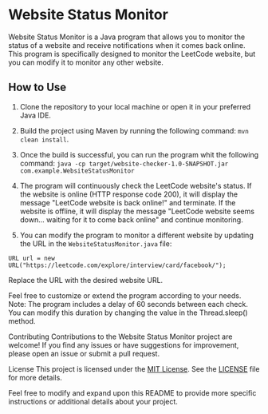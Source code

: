 # Website Status Monitor

Website Status Monitor is a Java program that allows you to monitor the status of a website and receive notifications when it comes back online. This program is specifically designed to monitor the LeetCode website, but you can modify it to monitor any other website.

## How to Use

1. Clone the repository to your local machine or open it in your preferred Java IDE.

2. Build the project using Maven by running the following command: `mvn clean install`.

3.  Once the build is successful, you can run the program whit the following command:
`java -cp target/website-checker-1.0-SNAPSHOT.jar com.example.WebsiteStatusMonitor`


4. The program will continuously check the LeetCode website's status. If the website is online (HTTP response code 200), it will display the message "LeetCode website is back online!" and terminate. If the website is offline, it will display the message "LeetCode website seems down... waiting for it to come back online" and continue monitoring.

5. You can modify the program to monitor a different website by updating the URL in the `WebsiteStatusMonitor.java` file:

`URL url = new URL("https://leetcode.com/explore/interview/card/facebook/");`

Replace the URL with the desired website URL.

Feel free to customize or extend the program according to your needs.
Note: The program includes a delay of 60 seconds between each check. You can modify this duration by changing the value in the Thread.sleep() method.

Contributing
Contributions to the Website Status Monitor project are welcome! If you find any issues or have suggestions for improvement, please open an issue or submit a pull request.

License
This project is licensed under the [MIT License](LICENCE). See the [LICENSE](LICENCE) file for more details.

Feel free to modify and expand upon this README to provide more specific instructions or additional details about your project.
